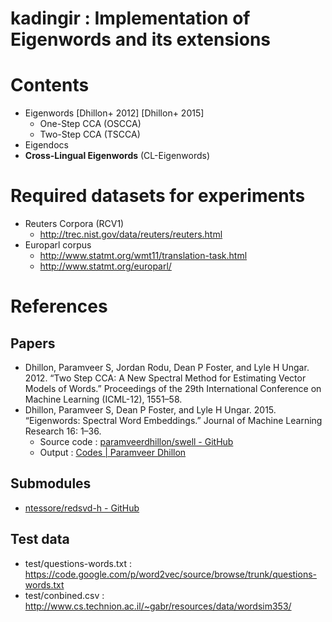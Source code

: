 kadingir : Implementation of Eigenwords and its extensions
================

# Contents
* Eigenwords [Dhillon+ 2012] [Dhillon+ 2015]
    * One-Step CCA (OSCCA)
    * Two-Step CCA (TSCCA)
* Eigendocs
* **Cross-Lingual Eigenwords** (CL-Eigenwords)

# Required datasets for experiments
* Reuters Corpora (RCV1)
    * <http://trec.nist.gov/data/reuters/reuters.html>
* Europarl corpus
    * <http://www.statmt.org/wmt11/translation-task.html>
    * <http://www.statmt.org/europarl/>

# References
## Papers
* Dhillon, Paramveer S, Jordan Rodu, Dean P Foster, and Lyle H Ungar. 2012. “Two Step CCA: A New Spectral Method for Estimating Vector Models of Words.” Proceedings of the 29th International Conference on Machine Learning (ICML-12), 1551–58.
* Dhillon, Paramveer S, Dean P Foster, and Lyle H Ungar. 2015. “Eigenwords: Spectral Word Embeddings.” Journal of Machine Learning Research 16: 1–36. 
    * Source code : [paramveerdhillon/swell - GitHub](https://github.com/paramveerdhillon/swell/)
    * Output : [Codes | Paramveer Dhillon](http://www.pdhillon.com/code.html)
    
## Submodules
* [ntessore/redsvd-h - GitHub](https://github.com/ntessore/redsvd-h)

## Test data
* test/questions-words.txt : <https://code.google.com/p/word2vec/source/browse/trunk/questions-words.txt>
* test/conbined.csv : <http://www.cs.technion.ac.il/~gabr/resources/data/wordsim353/>


